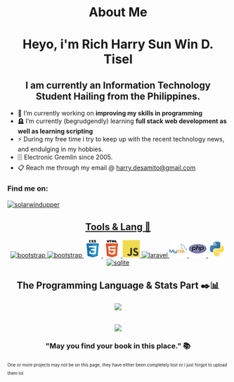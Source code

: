 <h1 align="center"> About Me </h1> 

<h1 align="center"> Heyo, i'm Rich Harry Sun Win D. Tisel
 </h1> 
<h2 align="center">I am currently an Information Technology Student Hailing from the Philippines.</h2>

- 🔧 I’m currently working on <b> improving my skills in programming </b>
- 🪦 I’m currently (begrudgendly) learning <b> full stack web development as well as learning scripting </b>
- ⚡ During my free time i try to keep up with the recent technology news, and endulging in my hobbies.
- 🗄️ Electronic Gremlin since 2005.
- 📋 Reach me through my email @ harry.desamito@gmail.com
<p align="left" dir="auto">
<h3 class="heading-element" align="left" dir="auto">Find me on:</h3>
 <a href="https://www.facebook.com/solarwindupper/" rel="nofollow">
<img align="center" src="https://raw.githubusercontent.com/rahuldkjain/github-profile-readme-generator/master/src/images/icons/Social/facebook.svg" alt="solarwindupper" height="50" width="40" style="max-width: 100%; ">
</p>
 <h2 align="center"> Tools & Lang 💌
 </h2> 
  <p align="center">
     <a href="https://code.visualstudio.com/" rel="nofollow">
    <img src="https://devicon-website.vercel.app/api/vscode/original.svg" alt="bootstrap" width="40" height="40" style="max-width: 100%;">
  </a>
  <a href="https://getbootstrap.com" rel="nofollow">
    <img src="https://getbootstrap.com/docs/5.0/assets/brand/bootstrap-logo.svg" alt="bootstrap" width="40" height="40" style="max-width: 100%;">
  </a>
  <a href="https://www.w3schools.com/css/" rel="nofollow">
    <img src="https://raw.githubusercontent.com/devicons/devicon/master/icons/css3/css3-original-wordmark.svg" alt="css3" width="40" height="40" style="max-width: 100%;">
  </a>
  <a href="https://www.w3.org/html/" rel="nofollow">
    <img src="https://raw.githubusercontent.com/devicons/devicon/master/icons/html5/html5-original-wordmark.svg" alt="html5" width="40" height="40" style="max-width: 100%;">
  </a>
  <a href="https://developer.mozilla.org/en-US/docs/Web/JavaScript" rel="nofollow">
    <img src="https://raw.githubusercontent.com/devicons/devicon/master/icons/javascript/javascript-original.svg" alt="javascript" width="40" height="40" style="max-width: 100%;">
  </a>
  <a href="https://laravel.com/" rel="nofollow">
    <img src="https://laravel.com/img/logomark.min.svg" alt="laravel" width="40" height="40" style="max-width: 100%;">
  </a>
  <a href="https://www.mysql.com/" rel="nofollow">
    <img src="https://raw.githubusercontent.com/devicons/devicon/master/icons/mysql/mysql-original-wordmark.svg" alt="mysql" width="40" height="40" style="max-width: 100%;">
  </a>
  <a href="https://www.php.net" rel="nofollow">
    <img src="https://raw.githubusercontent.com/devicons/devicon/master/icons/php/php-original.svg" alt="php" width="40" height="40" style="max-width: 100%;">
  </a>
  <a href="https://www.python.org" rel="nofollow">
    <img src="https://raw.githubusercontent.com/devicons/devicon/master/icons/python/python-original.svg" alt="python" width="40" height="40" style="max-width: 100%;">
  </a>
  <a href="https://www.sqlite.org/" rel="nofollow">
    <img src="https://www.vectorlogo.zone/logos/sqlite/sqlite-icon.svg" alt="sqlite" width="40" height="40" style="max-width: 100%;">
  </a>
</p>

  
<h2 align="center"> The Programming Language & Stats Part ✒️📊
 </h2> 
 <p align="center">
<a href="https://github.com/SolWIND3/github-readme-stats">
  <img height=200 align="center" src="https://github-readme-stats.vercel.app/api?username=SolWIND3&theme=cobalt" />
</a>
 </p>
<h2></h2>
 <p align="center">
<a href="https://github.com/SolWIND3/convoychat">
  <img height=200 align="center" src="https://github-readme-stats.vercel.app/api/top-langs?username=SolWIND3&layout=compact&langs_count=8&card_width=200&theme=cobalt" />
</a>
 </p>

<h3 align="center"> "May you find your book in this place." 📚
</h3>

<sup><sub>One or more projects may not be on this page, they have either been completely lost or i just forgot to upload them lol</sub></sup>
 
<!--
**SolWIND3/SolWIND3** is a ✨ _special_ ✨ repository because its `README.md` (this file) appears on your GitHub profile.

Here are some ideas to get you started:

- 🔭 I’m currently working on ...
- 🌱 I’m currently learning ...
- 👯 I’m looking to collaborate on ...
- 🤔 I’m looking for help with ...
- 💬 Ask me about ...
- 📫 How to reach me: ...
- 😄 Pronouns: ...
- ⚡ Fun fact: ...
-->
